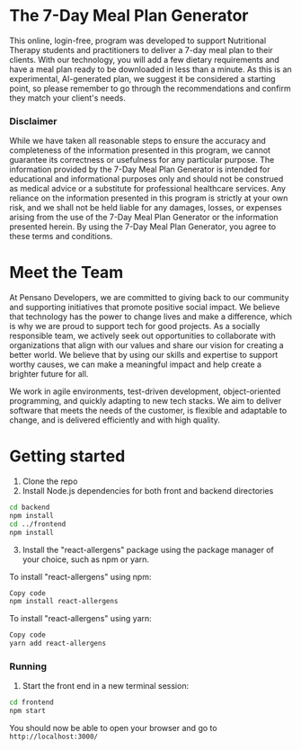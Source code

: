 # The 7-Day Meal Plan Generator

This online, login-free, program was developed to support Nutritional Therapy students and practitioners to deliver a 7-day meal plan to their clients.
With our technology, you will add a few dietary requirements and have a meal plan ready to be downloaded in less than a minute. As this is an experimental, AI-generated plan, we suggest it be considered a starting point, so please remember to go through the recommendations and confirm they match your client's needs.

### Disclaimer

While we have taken all reasonable steps to ensure the accuracy and completeness of the information presented in this program, we cannot guarantee its correctness or usefulness for any particular purpose. The information provided by the 7-Day Meal Plan Generator is intended for educational and informational purposes only and should not be construed as medical advice or a substitute for professional healthcare services. Any reliance on the information presented in this program is strictly at your own risk, and we shall not be held liable for any damages, losses, or expenses arising from the use of the 7-Day Meal Plan Generator or the information presented herein. By using the 7-Day Meal Plan Generator, you agree to these terms and conditions.

# Meet the Team

At Pensano Developers, we are committed to giving back to our community and supporting initiatives that promote positive social impact. We believe that technology has the power to change lives and make a difference, which is why we are proud to support tech for good projects. As a socially responsible team, we actively seek out opportunities to collaborate with organizations that align with our values and share our vision for creating a better world. We believe that by using our skills and expertise to support worthy causes, we can make a meaningful impact and help create a brighter future for all.

We work in agile environments, test-driven development, object-oriented programming, and quickly adapting to new tech stacks. We aim to deliver software that meets the needs of the customer, is flexible and adaptable to change, and is delivered efficiently and with high quality.

# Getting started
1. Clone the repo
2. Install Node.js dependencies for both front and backend directories

  ```bash
  cd backend
  npm install
  cd ../frontend
  npm install
  ```
3. Install the "react-allergens" package using the package manager of your choice, such as npm or yarn.

To install "react-allergens" using npm:
  ```bash
  Copy code
  npm install react-allergens
  ```
To install "react-allergens" using yarn:
  ```bash
  Copy code
  yarn add react-allergens
  ```


### Running
1.  Start the front end in a new terminal session:

  ```bash
  cd frontend
  npm start
  ```

You should now be able to open your browser and go to `http://localhost:3000/`


